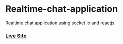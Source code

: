 # Realtime-chat-application
Realtime chat application using socket.io and reactjs
### [Live Site](https://realtime-chat-application.netlify.com)
